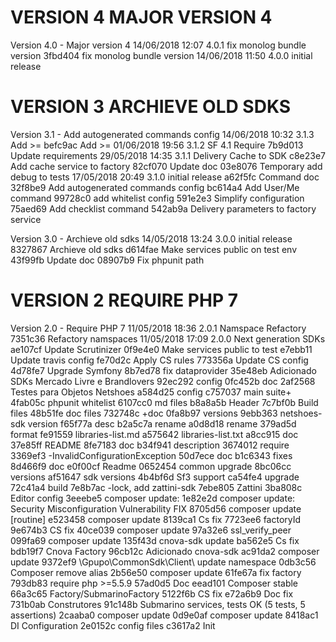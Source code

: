 
VERSION 4  MAJOR VERSION 4
==========================

   Version 4.0 - Major version 4
      14/06/2018 12:07  4.0.1  fix monolog bundle version
         3fbd404 fix monolog bundle version
      14/06/2018 11:50  4.0.0  initial release

VERSION 3  ARCHIEVE OLD SDKS
============================

   Version 3.1 - Add autogenerated commands config
      14/06/2018 10:32  3.1.3  Add >=
         befc9ac Add >=
      01/06/2018 19:56  3.1.2  SF 4.1 Require
         7b9d013 Update requirements
      29/05/2018 14:35  3.1.1  Delivery Cache to SDK
         c8e23e7 Add cache service to factory
         82cf070 Update doc
         03e8076 Temporary add debug to tests
      17/05/2018 20:49  3.1.0  initial release
         a62f5fc Command doc
         32f8be9 Add autogenerated commands config
         bc614a4 Add User/Me command
         99728c0 add whitelist config
         591e2e3 Simplify configuration
         75aed69 Add checklist command
         542ab9a Delivery parameters to factory service

   Version 3.0 - Archieve old sdks
      14/05/2018 13:24  3.0.0  initial release
         8327867 Archieve old sdks
         d614fae Make services public on test env
         43f99fb Update doc
         08907b9 Fix phpunit path

VERSION 2  REQUIRE PHP 7
========================

   Version 2.0 - Require PHP 7
      11/05/2018 18:36  2.0.1  Namspace Refactory
         7351c36 Refactory namspaces
      11/05/2018 17:09  2.0.0  Next generation SDKs
         ae107cf Update Scrutinizer
         0f9e4e0 Make services public to test
         e7ebb11 Update travis config
         fe70d2c Apply CS rules
         773356a Update CS config
         4d78fe7 Upgrade Symfony
         8b7ed78 fix dataprovider
         35e48eb Adicionado SDKs Mercado Livre e Brandlovers
         92ec292 config
         0fc452b doc
         2af2568 Testes para Objetos Netshoes
         a584d25 config
         c757037 main suite+
         4fab05c phpunit whitelist
         6107cc0 md files
         b8a8a5b Header
         7c7bf0b Build files
         48b51fe doc files
         732748c +doc
         0fa8b97 versions
         9ebb363 netshoes-sdk version
         f65f77a desc
         b2a5c7a rename
         a0d8d18 rename
         379ad5d format
         fe91559 libraries-list.md
         a575642 libraries-list.txt
         a8cc915 doc
         37e85ff README
         8fe7183 doc
         b34f941 description
         3674012 require
         3369ef3 -InvalidConfigurationException
         50d7ece doc
         b1c6343 fixes
         8d466f9 doc
         e0f00cf Readme
         0652454 common upgrade
         8bc06cc versions
         af51647 sdk versions
         4b4bf6d Sf3 support
         ca54fe4 upgrade
         72c41a4 build
         7e8b7ac -lock, add zattini-sdk
         7ebe805 Zattini
         3ba808c Editor config
         3eeebe5 composer update:
         1e82e2d composer update: Security Misconfiguration Vulnerability FIX
         8705d56 composer update [routine]
         e523458 composer update
         8139ca1 Cs fix
         7723ee6 factoryId
         9e674b3 CS fix
         40ce039 composer update
         97a32e6 ssl_verify_peer
         099fa69 composer update
         135f43d cnova-sdk update
         ba562e5 Cs fix
         bdb19f7 Cnova Factory
         96cb12c Adicionado cnova-sdk
         ac91da2 composer update
         9372ef9 \Gpupo\CommonSdk\Client\ update namespace
         0db3c56 Composer remove alias
         2b56e50 composer update
         61fe67a fix factory
         793db83 require php >=5.5.9
         57ad0d5 Doc
         eead101 Composer stable
         66a3c65 Factory/SubmarinoFactory
         5122f6b CS fix
         e72a6b9 Doc fix
         731b0ab Construtores
         91c148b Submarino services, tests OK (5 tests, 5 assertions)
         2caaba0 composer update
         0d9e0af composer update
         8418ac1 DI Configuration
         2e0152c config files
         c3617a2 Init